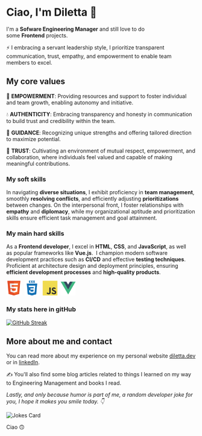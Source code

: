 # Ciao, I'm Diletta 👋
I'm a **Sofware Engineering Manager** and still love to do some **Frontend** projects.

⚡ I embracing a servant leadership style, I prioritize transparent communication, trust, empathy, and empowerment to enable team members to excel.

## My core values
💪 **EMPOWERMENT**: Providing resources and support to foster individual and team growth, enabling autonomy and initiative.

💧 **AUTHENTICITY**: Embracing transparency and honesty in communication to build trust and credibility within the team.

🐾 **GUIDANCE**: Recognizing unique strengths and offering tailored direction to maximize potential.

🤝 **TRUST**: Cultivating an environment of mutual respect, empowerment, and collaboration, where individuals feel valued and capable of making meaningful contributions.

### My soft skills
In navigating **diverse situations**, I exhibit proficiency in **team management**, smoothly **resolving conflicts**, and efficiently adjusting **prioritizations** between changes. 
On the interpersonal front, I foster relationships with **empathy** and **diplomacy**, while my organizational aptitude and prioritization skills ensure efficient task management and goal attainment.

### My main hard skills
As a **Frontend developer**, I excel in **HTML**, **CSS**, and **JavaScript**, as well as popular frameworks like **Vue.js**. 
I champion modern software development practices such as **CI/CD** and effective **testing techniques**. 
Proficient at architecture design and deployment principles, 
ensuring **efficient development processes** and **high-quality products**.

<div>
  <img src="https://github.com/devicons/devicon/blob/master/icons/html5/html5-original.svg" title="HTML5" alt="HTML" width="40" height="40"/>&nbsp;
  <img src="https://github.com/devicons/devicon/blob/master/icons/css3/css3-plain-wordmark.svg"  title="CSS3" alt="CSS" width="40" height="40"/>&nbsp;
  <img src="https://github.com/devicons/devicon/blob/master/icons/javascript/javascript-original.svg" title="JavaScript" alt="JavaScript" width="40" height="40"/>&nbsp;
  <img src="https://github.com/devicons/devicon/blob/master/icons/vuejs/vuejs-original.svg" title="Vue.js" alt="Vue.js" width="40" height="40"/>&nbsp;
</div>

### My stats here in gitHub
[![GitHub Streak](https://streak-stats.demolab.com?user=diletta-ci&theme=radical&hide_border=true)](https://git.io/streak-stats)

## More about me and contact
You can read more about my experience on my personal website [diletta.dev](http://diletta.dev) or in [linkedIn](https://www.linkedin.com/in/diletta-ci/).

✍️ You'll also find some blog articles related to things I learned on my way to Engineering Management and books I read. 



_Lastly, and only because humor is part of me, a random developer joke for you, I hope it makes you smile today. 👇_

![Jokes Card](https://readme-jokes.vercel.app/api)

Ciao 🙃
<!--
**diletta-ci/diletta-ci** is a ✨ _special_ ✨ repository because its `README.md` (this file) appears on your GitHub profile.

Here are some ideas to get you started:

- 🔭 I’m currently working on ...
- 🌱 I’m currently learning ...
- 👯 I’m looking to collaborate on ...
- 🤔 I’m looking for help with ...
- 💬 Ask me about ...
- 📫 How to reach me: ...
- 😄 Pronouns: ...
- ⚡ Fun fact: ...
-->
